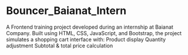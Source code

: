# Bouncer_Baianat_Intern
 A Frontend training project developed during an internship at Baianat Company. Built using HTML, CSS, JavaScript, and Bootstrap, the project simulates a shopping cart interface with:  Product display  Quantity adjustment  Subtotal &amp; total price calculation
